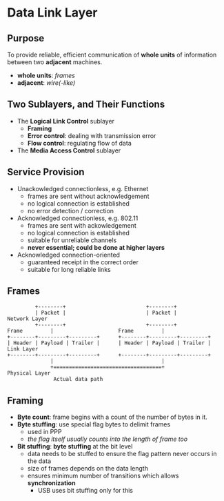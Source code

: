 # Data Link Layer

## Purpose

To provide reliable, efficient communication of **whole units** of information between two **adjacent** machines.

- **whole units**: _frames_
- **adjacent**: _wire(-like)_

## Two Sublayers, and Their Functions

- The **Logical Link Control** sublayer
  - **Framing**
  - **Error control**: dealing with transmission error
  - **Flow control**: regulating flow of data
- The **Media Access Control** sublayer

## Service Provision

- Unackowledged connectionless, e.g. Ethernet
  - frames are sent without acknowledgement
  - no logical connection is established
  - no error detection / correction
- Acknowledged connectionless, e.g. 802.11
  - frames are sent with ackowledgement
  - no logical connection is established
  - suitable for unreliable channels
  - **never essential; could be done at higher layers**
- Acknowledged connection-oriented
  - guaranteed receipt in the correct order
  - suitable for long reliable links

## Frames

```
         +--------+                          +--------+
         | Packet |                          | Packet |             Network Layer
         +--------+                          +--------+
Frame         |                     Frame         |
+--------+---------+---------+      +--------+---------+---------+
| Header | Payload | Trailer |      | Header | Payload | Trailer |  Link Layer
+--------+---------+---------+      +--------+---------+---------+
              |                                   |
              +===================================+                 Physical Layer
               Actual data path
```

## Framing

- **Byte count**: frame begins with a count of the number of bytes in it.
- **Byte stuffing**: use special flag bytes to delimit frames
  - used in PPP
  - _the flag itself usually counts into the length of frame too_
- **Bit stuffing**: **byte stuffing** at the bit level
  - data needs to be stuffed to ensure the flag pattern never occurs in the data
  - size of frames depends on the data length
  - ensures minimum number of transitions which allows **synchronization**
    - USB uses bit stuffing only for this
